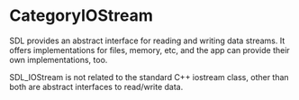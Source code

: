 
# CategoryIOStream

SDL provides an abstract interface for reading and writing data streams. It
offers implementations for files, memory, etc, and the app can provide
their own implementations, too.

SDL_IOStream is not related to the standard C++ iostream class, other than
both are abstract interfaces to read/write data.
